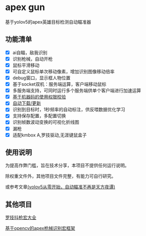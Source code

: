 # apex gun

基于yolov5的apex英雄目标检测自动瞄准器

## 功能清单

- [x] ai自瞄，敌我识别
- [x] 识别枪械，自动开枪
- [x] 鼠标平滑移动
- [x] 可自定义鼠标单次移动像素，增加识别图像移动倍率
- [x] debug窗口，显示框人物位置
- [x] 基于socket双机：服务端运算，客户端移动鼠标
- [x] 多服务端支持，可同时运行多个服务端供单个客户端进行加速运算
- [x] [基于机器码的使用权限校验](https://github.com/wdragondragon/apex_vaildate.git)
- [x] [自动下载/更新](https://github.com/wdragondragon/ag_auto_update.git)
- [x] 识别到目标时，1秒频率的自动标注，供反喂数据优化学习
- [x] 支持保存配置，多配置切换
- [x] 识别帧数波动变换的可视化折线图
- [x] 漏枪
- [x] 适配kmbox A,罗技驱动,无涯键鼠盒子

## 使用说明

为提高作弊门槛，旨在技术分享，本项目不提供任何运行说明。

除权重文件外，其他项目文件完整，有能力可自行研究。

或参考文章[(yolov5从零开始，自动瞄准不再是天方夜谭)](https://www.jianshu.com/p/84ad94250172)

## 其他项目

[罗技抖枪宏大全](https://github.com/wdragondragon/apex-shake-gun.git)

[基于opencv的apex枪械识别宏框架](https://github.com/wdragondragon/ApexAutomaticGunSelection.git)
